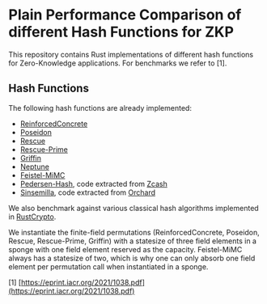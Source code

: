 # Plain Performance Comparison of different Hash Functions for ZKP

This repository contains Rust implementations of different hash functions for Zero-Knowledge applications. For benchmarks we refer to [1].

## Hash Functions

The following hash functions are already implemented:

- [ReinforcedConcrete](https://eprint.iacr.org/2021/1038.pdf)
- [Poseidon](https://eprint.iacr.org/2019/458.pdf)
- [Rescue](https://eprint.iacr.org/2019/426.pdf)
- [Rescue-Prime](https://www.esat.kuleuven.be/cosic/publications/article-3259.pdf)
- [Griffin](https://eprint.iacr.org/2022/???.pdf)
- [Neptune](https://eprint.iacr.org/2021/1695.pdf)
- [Feistel-MiMC](https://eprint.iacr.org/2016/492.pdf)
- [Pedersen-Hash](https://zips.z.cash/protocol/protocol.pdf#concretepedersenhash), code extracted from [Zcash](https://github.com/zcash/librustzcash)
- [Sinsemilla](https://zips.z.cash/protocol/protocol.pdf#concretesinsemillahash), code extracted from [Orchard](https://github.com/zcash/orchard)

We also benchmark against various classical hash algorithms implemented in [RustCrypto](https://github.com/RustCrypto/hashes).

We instantiate the finite-field permutations (ReinforcedConcrete, Poseidon, Rescue, Rescue-Prime, Griffin) with a statesize of three field elements in a sponge with one field element reserved as the capacity. Feistel-MiMC always has a statesize of two, which is why one can only absorb one field element per permutation call when instantiated in a sponge.

[1] [https://eprint.iacr.org/2021/1038.pdf](https://eprint.iacr.org/2021/1038.pdf)

